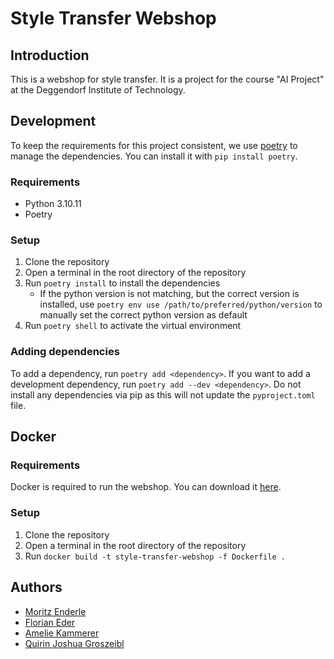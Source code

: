 # Style Transfer Webshop

## Introduction

This is a webshop for style transfer. It is a project for the course "AI Project" at the Deggendorf Institute of Technology.

## Development

To keep the requirements for this project consistent, we use [poetry](https://python-poetry.org/) to manage the dependencies. You can install it with `pip install poetry`.

### Requirements

- Python 3.10.11
- Poetry

### Setup

1. Clone the repository
2. Open a terminal in the root directory of the repository
3. Run `poetry install` to install the dependencies
    - If the python version is not matching, but the correct version is installed, use `poetry env use /path/to/preferred/python/version` to manually set the correct python version as default
4. Run `poetry shell` to activate the virtual environment

### Adding dependencies

To add a dependency, run `poetry add <dependency>`. If you want to add a development dependency, run `poetry add --dev <dependency>`. 
Do not install any dependencies via pip as this will not update the `pyproject.toml` file.

## Docker

### Requirements

Docker is required to run the webshop. You can download it [here](https://www.docker.com/products/docker-desktop).

### Setup

1. Clone the repository
2. Open a terminal in the root directory of the repository
3. Run `docker build -t style-transfer-webshop -f Dockerfile .`

## Authors

- [Moritz Enderle](https://mygit.th-deg.de/me04536)
- [Florian Eder](https://mygit.th-deg.de/fe02174)
- [Amelie Kammerer](https://mygit.th-deg.de/ak23131)
- [Quirin Joshua Groszeibl](https://mygit.th-deg.de/qg23320)
